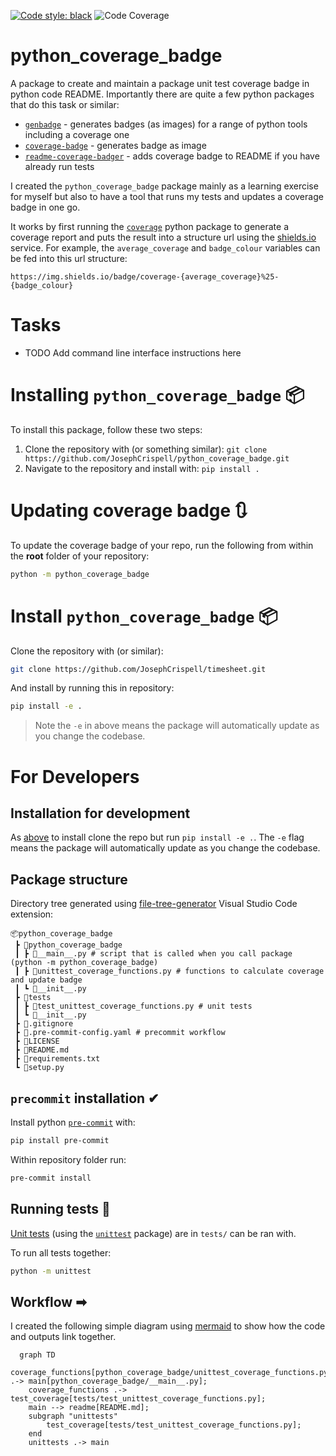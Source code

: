 [![Code style: black](https://img.shields.io/badge/code%20style-black-000000.svg)](https://github.com/psf/black)
![Code Coverage](https://img.shields.io/badge/coverage-67.2%25-orange)

# python_coverage_badge
A package to create and maintain a package unit test coverage badge in python code README. Importantly there are quite a few python packages that do this task or similar:
- [`genbadge`](https://smarie.github.io/python-genbadge/) - generates badges (as images) for a range of python tools including a coverage one
- [`coverage-badge`](https://pypi.org/project/coverage-badge/) - generates badge as image
- [`readme-coverage-badger`](https://pypi.org/project/readme-coverage-badger/) - adds coverage badge to README if you have already run tests

I created the `python_coverage_badge` package mainly as a learning exercise for myself but also to have a tool that runs my tests and updates a coverage badge in one go.

It works by first running the [`coverage`](https://coverage.readthedocs.io/) python package to generate a coverage report and puts the result into a structure url using the [shields.io](https://shields.io/) service. For example, the `average_coverage` and `badge_colour` variables can be fed into this url structure:
```
https://img.shields.io/badge/coverage-{average_coverage}%25-{badge_colour}
```

# Tasks

- TODO Add command line interface instructions here

# Installing `python_coverage_badge` 📦
To install this package, follow these two steps:
1. Clone the repository with (or something similar): `git clone https://github.com/JosephCrispell/python_coverage_badge.git`
2. Navigate to the repository and install with: `pip install .`

# Updating coverage badge 🔃
To update the coverage badge of your repo, run the following from within the **root** folder of your repository:
```bash
python -m python_coverage_badge
```


# Install `python_coverage_badge` 📦
Clone the repository with (or similar):
```bash
git clone https://github.com/JosephCrispell/timesheet.git
```

And install by running this in repository:
```bash
pip install -e .
```
> Note the `-e` in above means the package will automatically update as you change the codebase.

# For Developers

## Installation for development
As [above](#updating-coverage-badge-🔃) to install clone the repo but run `pip install -e .`. The `-e` flag means the package will automatically update as you change the codebase.

## Package structure
Directory tree generated using [file-tree-generator](https://marketplace.visualstudio.com/items?itemName=Shinotatwu-DS.file-tree-generator) Visual Studio Code extension:

```
📦python_coverage_badge
 ┣ 📂python_coverage_badge
 ┃ ┣ 📜__main__.py # script that is called when you call package (python -m python_coverage_badge)
 ┃ ┣ 📜unittest_coverage_functions.py # functions to calculate coverage and update badge
 ┃ ┗ 📜__init__.py
 ┣ 📂tests
 ┃ ┣ 📜test_unittest_coverage_functions.py # unit tests
 ┃ ┗ 📜__init__.py
 ┣ 📜.gitignore
 ┣ 📜.pre-commit-config.yaml # precommit workflow
 ┣ 📜LICENSE
 ┣ 📜README.md
 ┣ 📜requirements.txt
 ┗ 📜setup.py
```

## `precommit` installation ✔

Install python [`pre-commit`](https://pre-commit.com/) with:
```bash
pip install pre-commit
```

Within repository folder run:
```bash
pre-commit install
```

## Running tests 🧪
[Unit tests](https://realpython.com/python-testing/) (using the [`unittest`](https://docs.python.org/3/library/unittest.html) package) are in `tests/` can be ran with.

To run all tests together:
```bash
python -m unittest
```

## Workflow ➡
I created the following simple diagram using [mermaid](https://mermaid.js.org/) to show how the code and outputs link together.

```mermaid
  graph TD
    coverage_functions[python_coverage_badge/unittest_coverage_functions.py] .-> main[python_coverage_badge/__main__.py];
    coverage_functions .-> test_coverage[tests/test_unittest_coverage_functions.py];
    main --> readme[README.md];
    subgraph "unittests"
        test_coverage[tests/test_unittest_coverage_functions.py];
    end
    unittests .-> main
```
